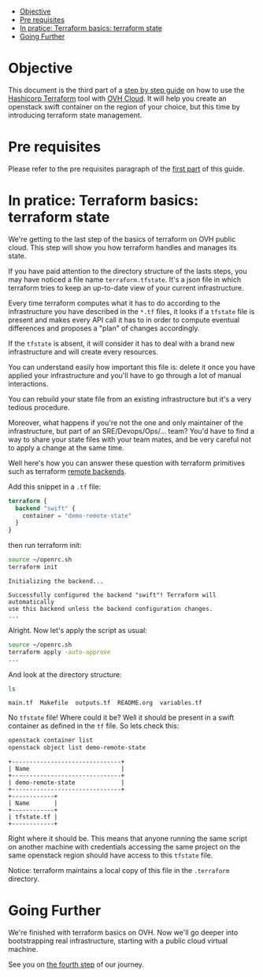 - [Objective](#sec-1)
- [Pre requisites](#sec-2)
- [In pratice: Terraform basics: terraform state](#sec-3)
- [Going Further](#sec-4)


# Objective<a id="sec-1"></a>

This document is the third part of a [step by step guide](../0-simple-terraform/README.md) on how to use the [Hashicorp Terraform](https://terraform.io) tool with [OVH Cloud](https://www.ovh.com//public-cloud/instances/). It will help you create an openstack swift container on the region of your choice, but this time by introducing terraform state management.

# Pre requisites<a id="sec-2"></a>

Please refer to the pre requisites paragraph of the [first part](../0-simple-terraform/README.md) of this guide.

# In pratice: Terraform basics: terraform state<a id="sec-3"></a>

We're getting to the last step of the basics of terraform on OVH public cloud. This step will show you how terraform handles and manages its state.

If you have paid attention to the directory structure of the lasts steps, you may have noticed a file name `terraform.tfstate`. It's a json file in which terraform tries to keep an up-to-date view of your current infrastructure.

Every time terraform computes what it has to do according to the infrastructure you have described in the `*.tf` files, it looks if a `tfstate` file is present and makes every API call it has to in order to compute eventual differences and proposes a "plan" of changes accordingly.

If the `tfstate` is absent, it will consider it has to deal with a brand new infrastructure and will create every resources.

You can understand easily how important this file is: delete it once you have applied your infrastructure and you'll have to go through a lot of manual interactions.

You can rebuild your state file from an existing infrastructure but it's a very tedious procedure.

Moreover, what happens if you're not the one and only maintainer of the infrastructure, but part of an SRE/Devops/Ops/&#x2026; team? You'd have to find a way to share your state files with your team mates, and be very careful not to apply a change at the same time.

Well here's how you can answer these question with terraform primitives such as terraform [remote backends](https://www.terraform.io/intro/getting-started/remote.html).

Add this snippet in a `.tf` file:

```terraform
terraform {
  backend "swift" {
    container = "demo-remote-state"
  }
}
```

then run terraform init:

```bash
source ~/openrc.sh
terraform init
```

    Initializing the backend...
    
    Successfully configured the backend "swift"! Terraform will automatically
    use this backend unless the backend configuration changes.
    ...

Alright. Now let's apply the script as usual:

```bash
source ~/openrc.sh
terraform apply -auto-approve
...
```

And look at the directory structure:

```bash
ls 
```

    main.tf  Makefile  outputs.tf  README.org  variables.tf

No `tfstate` file! Where could it be? Well it should be present in a swift container as defined in the `tf` file. So lets check this:

```bash
openstack container list
openstack object list demo-remote-state
```

    +-------------------------------+
    | Name                          |
    +-------------------------------+
    | demo-remote-state             |
    +-------------------------------+
    +------------+
    | Name       |
    +------------+
    | tfstate.tf |
    +------------+

Right where it should be. This means that anyone running the same script on another machine with credentials accessing the same project on the same openstack region should have access to this `tfstate` file.

Notice: terraform maintains a local copy of this file in the `.terraform` directory.

# Going Further<a id="sec-4"></a>

We're finished with terraform basics on OVH. Now we'll go deeper into bootstrapping real infrastructure, starting with a public cloud virtual machine.

See you on [the fourth step](../3-simple-public-instance/README.md) of our journey.
